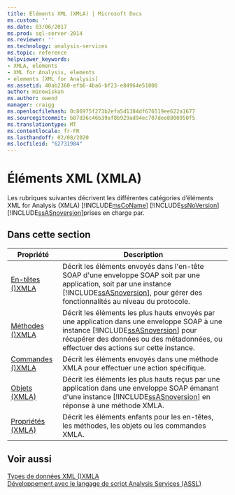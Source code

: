 ```yaml
---
title: Éléments XML (XMLA) | Microsoft Docs
ms.custom: ''
ms.date: 03/06/2017
ms.prod: sql-server-2014
ms.reviewer: ''
ms.technology: analysis-services
ms.topic: reference
helpviewer_keywords:
- XMLA, elements
- XML for Analysis, elements
- elements [XML for Analysis]
ms.assetid: 40ab2360-efb6-4ba6-bf23-e84964e51008
author: minewiskan
ms.author: owend
manager: craigg
ms.openlocfilehash: 0c86975f273b2efa5d1384df676519ee622a1677
ms.sourcegitcommit: b87d36c46b39af8b929ad94ec707dee8800950f5
ms.translationtype: MT
ms.contentlocale: fr-FR
ms.lasthandoff: 02/08/2020
ms.locfileid: "62731984"
---
```

# <a name="xml-elements-xmla"></a>Éléments XML (XMLA)
  Les rubriques suivantes décrivent les différentes catégories d’éléments XML for Analysis (XMLA) [!INCLUDE[msCoName](../../includes/msconame-md.md)] [!INCLUDE[ssNoVersion](../../includes/ssnoversion-md.md)] [!INCLUDE[ssASnoversion](../../includes/ssasnoversion-md.md)]prises en charge par.  
  
## <a name="in-this-section"></a>Dans cette section  
  
|Propriété|Description|  
|--------------|-----------------|  
|[En-têtes &#40;&#41;XMLA](https://docs.microsoft.com/bi-reference/xmla/xml-elements-headers/xml-elements-headers)|Décrit les éléments envoyés dans l'en-tête SOAP d'une enveloppe SOAP soit par une application, soit par une instance [!INCLUDE[ssASnoversion](../../includes/ssasnoversion-md.md)], pour gérer des fonctionnalités au niveau du protocole.|  
|[Méthodes &#40;&#41;XMLA](https://docs.microsoft.com/bi-reference/xmla/xml-elements-methods)|Décrit les éléments les plus hauts envoyés par une application dans une enveloppe SOAP à une instance [!INCLUDE[ssASnoversion](../../includes/ssasnoversion-md.md)] pour récupérer des données ou des métadonnées, ou effectuer des actions sur cette instance.|  
|[Commandes &#40;&#41;XMLA](https://docs.microsoft.com/bi-reference/xmla/xml-elements-commands/xml-elements-commands)|Décrit les éléments envoyés dans une méthode XMLA pour effectuer une action spécifique.|  
|[Objets &#40;XMLA&#41;](https://docs.microsoft.com/bi-reference/xmla/xml-elements-objects)|Décrit les éléments les plus hauts reçus par une application dans une enveloppe SOAP émanant d'une instance [!INCLUDE[ssASnoversion](../../includes/ssasnoversion-md.md)] en réponse à une méthode XMLA.|  
|[Propriétés &#40;XMLA&#41;](https://docs.microsoft.com/bi-reference/xmla/xml-elements-properties/xml-elements-properties)|Décrit les éléments enfants pour les en-têtes, les méthodes, les objets ou les commandes XMLA.|  
  
## <a name="see-also"></a>Voir aussi  
 [Types de données XML &#40;&#41;XMLA](https://docs.microsoft.com/bi-reference/xmla/xml-data-types/xml-data-types-xmla)   
 [Développement avec le langage de script Analysis Services &#40;ASSL&#41;](../multidimensional-models/scripting-language-assl/developing-with-analysis-services-scripting-language-assl.md)  
  
  
